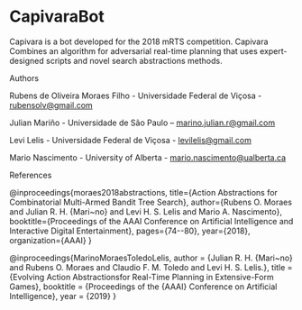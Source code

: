 # CapivaraBot
Capivara is a bot developed for the 2018 mRTS competition. Capivara Combines an algorithm for adversarial real-time planning that uses expert-designed scripts and novel search abstractions methods.

Authors

Rubens de Oliveira Moraes Filho - Universidade Federal de Viçosa - rubensolv@gmail.com

Julian Mariño - Universidade de São Paulo – marino.julian.r@gmail.com

Levi Lelis - Universidade Federal de Viçosa - levilelis@gmail.com

Mario Nascimento - University of Alberta - mario.nascimento@ualberta.ca

References

@inproceedings{moraes2018abstractions,
 title={Action Abstractions for Combinatorial Multi-Armed Bandit Tree Search},
 author={Rubens O. Moraes and Julian R. H. {Mari\~no} and Levi H. S. Lelis and Mario A. Nascimento},
 booktitle={Proceedings of the AAAI Conference on Artificial Intelligence and Interactive Digital Entertainment},
  pages={74--80},
 year={2018},
 organization={AAAI}
}

@inproceedings{MarinoMoraesToledoLelis,
 author    = {Julian R. H. {Mari\~no} and Rubens O. Moraes and Claudio F. M. Toledo and Levi H. S. Lelis.},
 title     = {Evolving Action Abstractionsfor Real-Time Planning in Extensive-Form Games},
 booktitle = {Proceedings of the {AAAI} Conference on Artificial Intelligence},
 year      = {2019}
}

